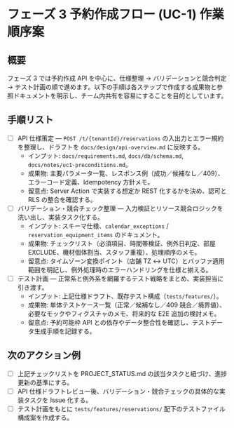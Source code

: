 # フェーズ 3 予約作成フロー (UC-1) 作業順序案

## 概要

フェーズ 3 では予約作成 API を中心に、仕様整理 → バリデーションと競合判定 → テスト計画の順で進めます。以下の手順は各ステップで作成する成果物と参照ドキュメントを明示し、チーム内共有を容易にすることを目的としています。

## 手順リスト

- [ ] API 仕様策定 — `POST /t/{tenantId}/reservations` の入出力とエラー規約を整理し、ドラフトを `docs/design/api-overview.md` に反映する。
  - インプット: `docs/requirements.md`, `docs/db/schema.md`, `docs/notes/uc1-preconditions.md`。
  - 成果物: 主要パラメータ一覧、レスポンス例（成功／候補なし／409）、エラーコード定義、Idempotency 方針メモ。
  - 留意点: Server Action で実装する想定か REST 化するかを決め、認可と RLS の整合を確認する。
- [ ] バリデーション・競合チェック整理 — 入力検証とリソース競合ロジックを洗い出し、実装タスク化する。
  - インプット: スキーマ仕様、`calendar_exceptions` / `reservation_equipment_items` のドキュメント。
  - 成果物: チェックリスト（必須項目、時間帯検証、例外日判定、部屋 EXCLUDE、機材個体割当、スタッフ重複）、処理順序のメモ。
  - 留意点: タイムゾーン変換ポイント（店舗 TZ ↔ UTC）とバッファ適用範囲を明記し、例外処理時のエラーハンドリングを仕様と揃える。
- [ ] テスト計画 — 正常系と例外系を網羅するテスト戦略をまとめ、実装担当に引き渡す。
  - インプット: 上記仕様ドラフト、既存テスト構成（`tests/features/`）。
  - 成果物: 単体テストケース一覧（正常／候補なし／409 競合／境界値）、必要なモックやフィクスチャのメモ、将来的な E2E 追加の検討メモ。
  - 留意点: 予約可能枠 API との依存やデータ整合性を確認し、テストデータ生成手順を記録する。

## 次のアクション例

- [ ] 上記チェックリストを PROJECT_STATUS.md の該当タスクと紐づけ、進捗更新の基準にする。
- [ ] API 仕様ドラフトレビュー後、バリデーション・競合チェックの具体的な実装タスクを Issue 化する。
- [ ] テスト計画をもとに `tests/features/reservations/` 配下のテストファイル構成案を作成する。
